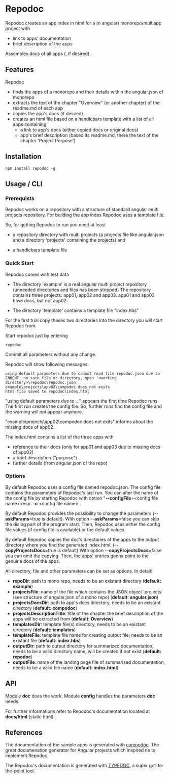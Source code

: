 # Repodoc

Repodoc creates an app index in html for a (n angular) monorepo/multiapp project with 
- link to apps' documentation
- brief description of the apps  

Assembles docs of all apps (, if desired).

## Features

Repodoc

- finds the apps of a monorepo and their details within the angular.json of monorepo
- extracts the text of the chapter "Overview" (or another chapter) of the readme.md of each app
- copies the app's docs (if desired)
- creates an html file based on a handlebars template with a list of all apps containing
    - a link to app's docs (either copied docs or original docs)
    - app's brief description (based its readme.md, there the text of the chapter 'Project Purpose')

## Installation

    npm install repodoc -g

## Usage / CLI

### Prerequists

Repodoc works on a repository with a structure of standard angular multi projects repository. 
For building the app index Repodoc uses a template file. 

So, for getting Repodoc to run you need at least 

- a repository directory with multi projects (a projects file like angular.json and a directory 'projects' containing the projects) and 

- a handlebars template file

### Quick Start

Repodoc comes with test data

- The directory 'example' is a real angular multi project repository (unneeded directories and files has been stripped)
  The repository contains three projects: app01, app02 and app03.
  app01 and app03 have docs, but not app02.

- The directory 'template' contains a template file "index.hbs"

For the first trial copy theses two directories into the directory you will start Repodoc from.

Start repodoc just by entering

    repodoc

Commit all parameters without any change.

Repodoc will show following messages:

    using default parameters due to cannot read file repodoc.json due to ENOENT: no such file or directory, open '<working directory>\repodoc\repodoc.json'
    example\projects\app02\compodoc does not exits
    html file saved to repodoc\index.html

"using default parameters due to ..." appears the first time Repodoc runs. 
The first run creates the config file.
So, further runs find the config file and the warning will not appear anymore.

"example\projects\app02\compodoc does not exits" informs about the missing docs of app02.

The index.html contains a list of the three apps with 

- reference to their docs (only for app01 and app03 due to missing docs of app02) 
- a brief description ("purpose")
- further details (from angular.json of the repo)

### Options

By default Repodoc uses a config file named repodoc.json. 
The config file contains the parameters of Repodoc's last run. 
You can alter the name of the config file by starting Repodoc with option 
"**--configFile**=\<config file name\> resp. **-c** \<config file name\> .

By default Repodoc provides the possibility to change the parameters (--**askParams**=true is default).
With option --**askParams**=false you can skip the dialog part of the program start. Then, Repodoc uses either the config file values (if config file is available) or the default values.

By default Repodoc copies the doc's directories of the apps to the output directory where you find the generated index.html. (--**copyProjectsDocs**=true is default) 
With option --**copyProjectsDocs**=false you can omit the copying.
Then, the apps' entries gonna point to the genuine docs of the apps.

All directory, file and other parameters can be set as options. In detail:

- **repoDir**: path to mono repo, needs to be an existant directory (**default: example**)
- **projectsFile**: name of the file which contains the JSON object 'projects' (see structure of angular.json of a mono repo) (**default: angular.json**)
- **projectsDocsDir**: path to app's docs directory, needs to be an existant directory (**default: compodoc**)
- **projectsDescriptionTitle**: title of the chapter the brief description of the apps will be extracted from (**default: Overview**)
- **templatesDir**: template file(s) directory, needs to be an existant directory (**default: templates**)
- **templateFile**: template file name for creating output file, needs to be an existant file (**default: index.hbs**)
- **outputDir**: path to output directory for summarized documentation, needs to be a valid directory name, will be created if not exist (**default: repodoc**)
- **outputFile**: name of the landing page file of summarized documentation, needs to be a valid file name (**default: index.html**)

## API

Module **doc** does the work.
Module **config** handles the parameters **doc** needs.

For further informations refer to Repodoc's documentation located at **docs/html** (static html).

## References

The documentation of the sample apps is generated with [compodoc](https://compodoc.app/). The great documenation generator for Angular projects which inspired ne to implement Repodoc. 

The Repodoc's documentation is generated with [TYPEDOC](https://typedoc.org/), a super got-to-the-point tool.